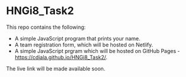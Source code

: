 # HNGi8_Task2

This repo contains the following: 

- A simple JavaScript program that prints your name.
- A team registration form, which will be hosted on Netlify.
- A simple JavaScript prgram which will be hosted on GitHub Pages - https://cdiala.github.io/HNGi8_Task2/.

The live link will be made available soon.
